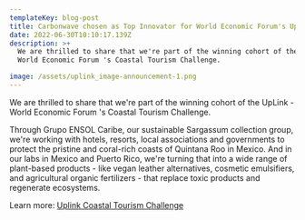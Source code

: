 ```yaml
---
templateKey: blog-post
title: Carbonwave chosen as Top Innovator for World Economic Forum's Uplink Program
date: 2022-06-30T10:10:17.139Z
description: >+
  We are thrilled to share that we're part of the winning cohort of the UpLink -
  World Economic Forum 's Coastal Tourism Challenge.

image: /assets/uplink_image-announcement-1.png
---
```

We are thrilled to share that we're part of the winning cohort of the UpLink - World Economic Forum 's Coastal Tourism Challenge.

Through Grupo ENSOL Caribe, our sustainable Sargassum collection group, we're working with hotels, resorts, local associations and governments to protect the pristine and coral-rich coasts of Quintana Roo in Mexico. And in our labs in Mexico and Puerto Rico, we're turning that into a wide range of plant-based products - like vegan leather alternatives, cosmetic emulsifiers, and agricultural organic fertilizers - that replace toxic products and regenerate ecosystems.

Learn more: [Uplink Coastal Tourism Challenge](https://uplink.weforum.org/uplink/s/uplink-issue/a002o000016ZISAAA4/coastal-tourism-challenge?utm_source=linkedin&utm_medium=SV&utm_term=&utm_content=&utm_campaign=29-06-2022_SV_UP_Coastal-Tourism-Video_to_Coastal-Tourism-Challenge-page)